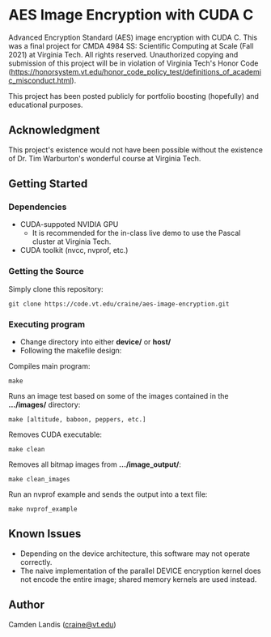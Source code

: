 # AES Image Encryption with CUDA C

Advanced Encryption Standard (AES) image encryption with CUDA C. This was a final project for CMDA 4984 SS: Scientific Computing at Scale (Fall 2021) at Virginia Tech. All rights reserved. Unauthorized copying and submission of this project will be in violation of Virginia Tech's Honor Code (https://honorsystem.vt.edu/honor_code_policy_test/definitions_of_academic_misconduct.html). 

This project has been posted publicly for portfolio boosting (hopefully) and educational purposes. 

## Acknowledgment
This project's existence would not have been possible without the existence of Dr. Tim Warburton's wonderful course at Virginia Tech.

## Getting Started

### Dependencies

* CUDA-suppoted NVIDIA GPU
    * It is recommended for the in-class live demo to use the Pascal cluster at Virginia Tech.
* CUDA toolkit (nvcc, nvprof, etc.)

### Getting the Source

Simply clone this repository:

```
git clone https://code.vt.edu/craine/aes-image-encryption.git
```

### Executing program

* Change directory into either __device/__ or __host/__
* Following the makefile design:

Compiles main program:
```
make
```

Runs an image test based on some of the images contained in the __.../images/__ directory:
```
make [altitude, baboon, peppers, etc.]
```

Removes CUDA executable:
```
make clean
```

Removes all bitmap images from __.../image_output/__:
```
make clean_images
```

Run an nvprof example and sends the output into a text file:
```
make nvprof_example
```

## Known Issues

* Depending on the device architecture, this software may not operate correctly.
* The naive implementation of the parallel DEVICE encryption kernel does not encode the entire image; shared memory kernels are used instead.

## Author

Camden Landis (craine@vt.edu)

